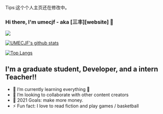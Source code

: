 
Tips:这个个人主页还在修改中。

### Hi there, I'm umecjf - aka [三丰][website] 👋


![](https://komarev.com/ghpvc/?username=SFUMECJF)



[![UMECJF's github stats](https://github-readme-stats.vercel.app/api?username=SFUMECJF&count_private=true)](https://github.com/SFUMECJF/SFUMECJF)

<!-- [![SFUMECJF's wakatime stats](https://github-readme-stats.vercel.app/api/wakatime?username=SFUMECJF)](https://github.com/luozhouyang/luozhouyang) -->

[![Top Langs](https://github-readme-stats.vercel.app/api/top-langs/?username=SFUMECJF&layout=compact)](https://github.com/SFUMECJF/SFUMECJF)

<!-- [![ZhouYang Luo's github stats](https://github-readme-stats.vercel.app/api/pin?username=luozhouyang&repo=github-readme-stats&show_icons=true)](https://github.com/luozhouyang/github-readme-stats) -->


## I'm a graduate student, Developer, and a intern Teacher!!

- 🌱 I’m currently learning everything 🤣
- 👯 I’m looking to collaborate with other content creators
- 🥅 2021 Goals: make more money. 
- ⚡ Fun fact: I love to read fiction and play games / basketball
